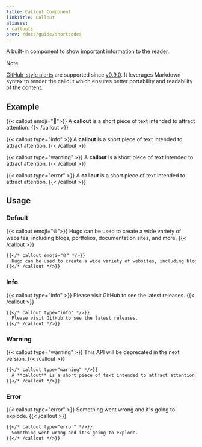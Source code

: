 ```yaml
---
title: Callout Component
linkTitle: Callout
aliases:
- callouts
prev: /docs/guide/shortcodes
---
```


A built-in component to show important information to the reader.

<!--more-->

> [!NOTE]
> [GitHub-style alerts](../../markdown#alerts) are supported since [v0.9.0](https://github.com/imfing/hextra/releases/tag/v0.9.0).
> It leverages Markdown syntax to render the callout which ensures better portability and readability of the content.

## Example

{{< callout emoji="👾">}}
  A **callout** is a short piece of text intended to attract attention.
{{< /callout >}}

{{< callout type="info" >}}
  A **callout** is a short piece of text intended to attract attention.
{{< /callout >}}

{{< callout type="warning" >}}
  A **callout** is a short piece of text intended to attract attention.
{{< /callout >}}

{{< callout type="error" >}}
  A **callout** is a short piece of text intended to attract attention.
{{< /callout >}}

## Usage

### Default

{{< callout emoji="🌐">}}
  Hugo can be used to create a wide variety of websites, including blogs, portfolios, documentation sites, and more.
{{< /callout >}}

```markdown
{{</* callout emoji="🌐" */>}}
  Hugo can be used to create a wide variety of websites, including blogs, portfolios, documentation sites, and more.
{{</* /callout */>}}
```

### Info

{{< callout type="info" >}}
  Please visit GitHub to see the latest releases.
{{< /callout >}}

```markdown
{{</* callout type="info" */>}}
  Please visit GitHub to see the latest releases.
{{</* /callout */>}}
```

### Warning

{{< callout type="warning" >}}
  This API will be deprecated in the next version.
{{< /callout >}}

```markdown
{{</* callout type="warning" */>}}
  A **callout** is a short piece of text intended to attract attention.
{{</* /callout */>}}
```

### Error

{{< callout type="error" >}}
  Something went wrong and it's going to explode.
{{< /callout >}}

```markdown
{{</* callout type="error" */>}}
  Something went wrong and it's going to explode.
{{</* /callout */>}}
```
